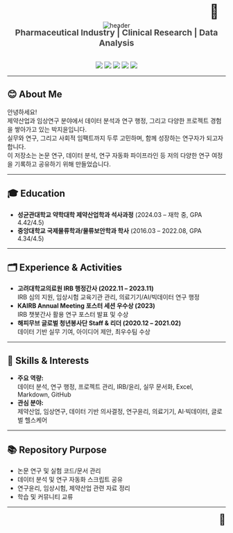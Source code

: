 <!-- 헤더: 파도형, 흰색 이름, 발바닥 이모지 오른쪽 위에 작게 -->
<div align="center" style="position:relative;">
  <img src="https://capsule-render.vercel.app/api?type=waving&color=auto&height=200&section=header&text=JIYOON%20PARK&fontSize=55&fontColor=ffffff" alt="header"/>
  <div align="right" style="margin-top:-60px; margin-right:16px; font-size:2rem; position:relative; z-index:1;">
    🐾
  </div>
  <br>
  <b style="font-size:1.2rem; color:#444;">Pharmaceutical Industry | Clinical Research | Data Analysis</b>
</div>

<br>

<!-- 배지: 가장 처음 안내한 대로, 깔끔하게 -->
<p align="center">
  <img src="https://img.shields.io/badge/Pharma-4B8BBE?style=flat-square"/>
  <img src="https://img.shields.io/badge/Clinical%20Research-FFB300?style=flat-square"/>
  <img src="https://img.shields.io/badge/Data%20Analysis-009688?style=flat-square"/>
  <img src="https://img.shields.io/badge/Project%20Management-6C63FF?style=flat-square"/>
  <img src="https://img.shields.io/badge/IRB%20Admin-7C4DFF?style=flat-square"/>
</p>

---

## 😊 About Me

안녕하세요!  
제약산업과 임상연구 분야에서 데이터 분석과 연구 행정, 그리고 다양한 프로젝트 경험을 쌓아가고 있는 박지윤입니다.  
실무와 연구, 그리고 사회적 임팩트까지 두루 고민하며, 함께 성장하는 연구자가 되고자 합니다.  
이 저장소는 논문 연구, 데이터 분석, 연구 자동화 파이프라인 등 저의 다양한 연구 여정을 기록하고 공유하기 위해 만들었습니다.

---

## 🎓 Education

- **성균관대학교 약학대학 제약산업학과 석사과정** (2024.03 – 재학 중, GPA 4.42/4.5)
- **중앙대학교 국제물류학과/물류보안학과 학사** (2016.03 – 2022.08, GPA 4.34/4.5)

---

## 🗂️ Experience & Activities

- **고려대학교의료원 IRB 행정간사 (2022.11 – 2023.11)**  
  IRB 심의 지원, 임상시험 교육기관 관리, 의료기기/AI/빅데이터 연구 행정
- **KAIRB Annual Meeting 포스터 세션 우수상 (2023)**  
  IRB 챗봇간사 활용 연구 포스터 발표 및 수상
- **해피무브 글로벌 청년봉사단 Staff & 리더 (2020.12 – 2021.02)**  
  데이터 기반 실무 기여, 아이디어 제안, 최우수팀 수상

---

## 🧸 Skills & Interests

- **주요 역량:**  
  데이터 분석, 연구 행정, 프로젝트 관리, IRB/윤리, 실무 문서화, Excel, Markdown, GitHub
- **관심 분야:**  
  제약산업, 임상연구, 데이터 기반 의사결정, 연구윤리, 의료기기, AI·빅데이터, 글로벌 헬스케어

---

## 📚 Repository Purpose

- 논문 연구 및 실험 코드/문서 관리  
- 데이터 분석 및 연구 자동화 스크립트 공유  
- 연구윤리, 임상시험, 제약산업 관련 자료 정리  
- 학습 및 커뮤니티 교류

---

<!-- 고양이 느낌 살짝: 하단 귀퉁이에 작은 발바닥 이모지 -->
<div align="right" style="font-size:1.5rem; margin-bottom:10px;">🐾</div>
